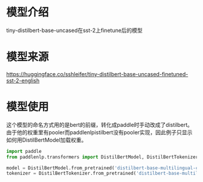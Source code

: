 # 模型介绍
tiny-distilbert-base-uncased在sst-2上finetune后的模型
# 模型来源
https://huggingface.co/sshleifer/tiny-distilbert-base-uncased-finetuned-sst-2-english
# 模型使用
这个模型的命名方式用的是bert的前缀，转化成paddle时手动改成了distilbert。由于他的权重里有pooler而paddlenlpistilbert没有pooler实现，因此例子只显示如何用DistilBertModel加载权重。
```python 
import paddle
from paddlenlp.transformers import DistilBertModel, DistilBertTokenizer

model = DistilBertModel.from_pretrained('distilbert-base-multilingual-cased')
tokenizer = DistilBertTokenizer.from_pretrained('distilbert-base-multilingual-cased')
```